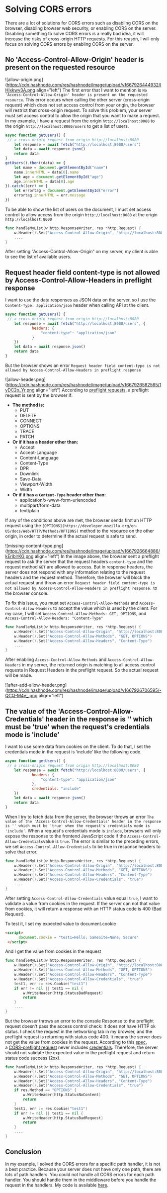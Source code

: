 # Solving CORS errors

There are a lot of solutions for CORS errors such as disabling CORS on the browser, disabling browser web security, or enabling CORS on the server. Disabling something to solve CORS errors is a really bad idea, it will increase the risks of cross-origin HTTP requests. For this reason, I will only focus on solving CORS errors by enabling CORS on the server.
## No 'Access-Control-Allow-Origin' header is present on the requested resource
![allow-origin.png](https://cdn.hashnode.com/res/hashnode/image/upload/v1667926444932/IHIxkwy3A.png align="left")
The first error that I want to mention is `No 'Access-Control-Allow-Origin' header is present on the requested resource`. This error occurs when calling the other server (cross-origin request) which does not set access control from your origin, the browser will restrict that cross-origin request.  To solve this problem, your server must set access control to allow the origin that you want to make a request.  In my example, I have a request from the origin `http://localhost:8080` to the origin `http://localhost:8000/users` to get a list of users.

```jsx
async function getUsers() {
 // a cross-origin request from origin http://localhost:8080
	let response = await fetch("http://localhost:8000/users")
	let data = await response.json()
	return data
}
getUsers().then((data) => {
	let name = document.getElementById("name")
	name.innerHTML = data[0].name
	let age = document.getElementById("age")
	age.innerHTML = data[0].age
}).catch((err) => {
	let errortag = document.getElementById("error")
	errortag.innerHTML = err.message
})
```

To be able to show the list of users on the document, I must set access control to allow access from the origin `http://localhost:8080` at the origin `http://localhost:8000`

```go
func handleMyList(w http.ResponseWriter, res *http.Request) {
	w.Header().Set("Access-Control-Allow-Origin", "http://localhost:8080")
	....
}
```

After setting “Access-Control-Allow-Origin” on my server, my client is able to see the list of available users.

## Request header field content-type is not allowed by Access-Control-Allow-Headers in preflight response

I want to use the data responses as JSON data on the server, so I use the `Content-Type: application/json` header when calling API at the client.

```jsx
async function getUsers() {
 // a cross-origin request from origin http://localhost:8080
	let response = await fetch("http://localhost:8000/users", {
			headers: {
				"content-type": "application/json"
			}
	})
	let data = await response.json()
	return data
}
```

But the browser shows an error `Request header field content-type is not allowed by Access-Control-Allow-Headers in preflight response`

![allow-header.png](https://cdn.hashnode.com/res/hashnode/image/upload/v1667926582565/1yDC2o_Yr.png align="left")
According to [preflight requests](https://developer.mozilla.org/en-US/docs/Web/HTTP/CORS#preflighted_requests), a preflight request is sent by the browser if:

- **The method is:**
    - PUT
    - DELETE
    - CONNECT
    - OPTIONS
    - TRACE
    - PATCH
- **Or if it has a header other than:**
    - Accept
    - Accept-Language
    - Content-Language
    - Content-Type
    - DPR
    - Downlink
    - Save-Data
    - Viewport-Width
    - Width
- **Or if it has a `Content-Type` header other than:**
    - application/x-www-form-urlencoded
    - multipart/form-data
    - text/plain

If any of the conditions above are met, the browser sends first an HTTP request using the `[OPTIONS](https://developer.mozilla.org/en-US/docs/Web/HTTP/Methods/OPTIONS)` method to the resource on the other origin, in order to determine if the actual request is safe to send.

![missing-content-type.png](https://cdn.hashnode.com/res/hashnode/image/upload/v1667926664886/kEriblrKG.png align="left")
In the image above, the browser sent a preflight request to ask the server that the request headers `content-type` and the request method `GET` are allowed to access. But in response headers, the server does not respond with any information relating to the request headers and the request method. Therefore, the browser will block the actual request and throw an error `Request header field content-type is not allowed by Access-Control-Allow-Headers in preflight response.` to the browser console.

To fix this issue, you must set `Access-Control-Allow-Methods` and `Access-Control-Allow-Headers` to accept the value which is used by the client. For my case, I will set `Access-Control-Allow-Methods: GET, OPTIONS`, and `Access-Control-Allow-Headers: "Content-Type"`

```go
func handleMyList(w http.ResponseWriter, res *http.Request) {
	w.Header().Set("Access-Control-Allow-Origin", "http://localhost:8080")
	w.Header().Set("Access-Control-Allow-Methods", "GET, OPTIONS")
	w.Header().Set("Access-Control-Allow-Headers", "Content-Type")
	....
}
```

After enabling `Access-Control-Allow-Methods` and `Access-Control-Allow-Headers` in my server, the returned origin is matching to all access control requests in Request Headers in the preflight request. So the actual request will be made.

![after-add-allow-header.png](https://cdn.hashnode.com/res/hashnode/image/upload/v1667926706595/-QCQ-M4e_.png align="left")
## The value of the 'Access-Control-Allow-Credentials' header in the response is '' which must be 'true' when the request's credentials mode is 'include’

I want to use some data from cookies on the client. To do that, I set the credentials mode in the request is ‘include’ like the following code.

```jsx
async function getUsers() {
 // a cross-origin request from origin http://localhost:8080
	let response = await fetch("http://localhost:8000/users", {
			headers: {
				"content-type": "application/json"
			},
			credentials: "include"
	})
	let data = await response.json()
	return data
}
```

When I try to fetch data from the server, the browser throws an error `The value of the 'Access-Control-Allow-Credentials' header in the response is '' which must be 'true' when the request's credentials mode is 'include’`. When a request's credentials mode is `include`, browsers will only expose the response to the frontend JavaScript code if the `Access-Control-Allow-Credentials`value is `true`. The error is similar to the preceding errors, we set `Access-Control-Allow-Credentials` to be true in response headers to solve that error.

```go
func handleMyList(w http.ResponseWriter, res *http.Request) {
	w.Header().Set("Access-Control-Allow-Origin", "http://localhost:8080")
	w.Header().Set("Access-Control-Allow-Methods", "GET, OPTIONS")
	w.Header().Set("Access-Control-Allow-Headers", "Content-Type")
	w.Header().Set("Access-Control-Allow-Credentials", "true")
	....
}
```

After setting `Access-Control-Allow-Credentials` value equal `true`, I want to validate a value from cookies in the request. If the server can not that value from cookies, it will return a response with an HTTP status code is 400 (Bad Request).

To test it, I set my expected value to document.cookie

```html
<script>
      document.cookie = "test1=Hello; SameSite=None; Secure"
 </script>
```

And I get the value from cookies in the request

```go
func handleMyList(w http.ResponseWriter, res *http.Request) {
	w.Header().Set("Access-Control-Allow-Origin", "http://localhost:8080")
	w.Header().Set("Access-Control-Allow-Methods", "GET, OPTIONS")
	w.Header().Set("Access-Control-Allow-Headers", "Content-Type")
	w.Header().Set("Access-Control-Allow-Credentials", "true")
	test1, err := res.Cookie("test1")
	if err != nil || test1 == nil {
		w.WriteHeader(http.StatusBadRequest)
		return
	}
	....
}
```

But the browser throws an error to the console Response to the preflight request doesn't pass the access control check: It does not have HTTP ok status. I check the request in the networking tab in my browser, and the preflight request is returning with status code 400. It means the server does not get the value from cookies in the request. According to this [spec](https://fetch.spec.whatwg.org/#cors-protocol-and-credentials), a [CORS-preflight request](https://fetch.spec.whatwg.org/#cors-preflight-request) never includes [credentials](https://fetch.spec.whatwg.org/#credentials). Therefore, the server should not validate the expected value in the preflight request and return status code success (2xx).

```go
func handleMyList(w http.ResponseWriter, res *http.Request) {
	w.Header().Set("Access-Control-Allow-Origin", "http://localhost:8080")
	w.Header().Set("Access-Control-Allow-Methods", "GET, OPTIONS")
	w.Header().Set("Access-Control-Allow-Headers", "Content-Type")
	w.Header().Set("Access-Control-Allow-Credentials", "true")
	if res.Method == "OPTIONS" {
		w.WriteHeader(http.StatusNoContent)
		return
	}
	test1, err := res.Cookie("test1")
	if err != nil || test1 == nil {
		w.WriteHeader(http.StatusBadRequest)
		return
	}
	....
}
```

## Conclusion

In my example, I solved the CORS errors for a specific path handler, it is not a best practice. Because your server does not have only one path, there are lots of path handlers. You could not handle all CORS errors for each path handler. You should handle them in the middleware before you handle the request in the handlers. My code is available [here](https://github.com/tranhiepqna/solving-cors-erros).
